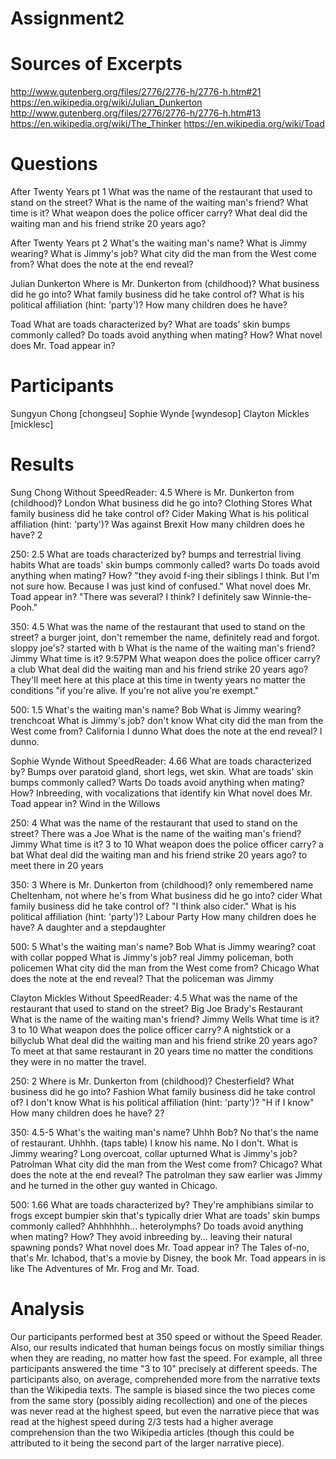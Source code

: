 # Assignment2

# Sources of Excerpts
http://www.gutenberg.org/files/2776/2776-h/2776-h.htm#21
https://en.wikipedia.org/wiki/Julian_Dunkerton
http://www.gutenberg.org/files/2776/2776-h/2776-h.htm#13
https://en.wikipedia.org/wiki/The_Thinker
https://en.wikipedia.org/wiki/Toad

# Questions
After Twenty Years pt 1
What was the name of the restaurant that used to stand on the street?
What is the name of the waiting man's friend?
What time is it?
What weapon does the police officer carry?
What deal did the waiting man and his friend strike 20 years ago?

After Twenty Years pt 2
What's the waiting man's name?
What is Jimmy wearing?
What is Jimmy's job?
What city did the man from the West come from?
What does the note at the end reveal?

Julian Dunkerton
Where is Mr. Dunkerton from (childhood)?
What business did he go into?
What family business did he take control of?
What is his political affiliation (hint: 'party')?
How many children does he have?

Toad
What are toads characterized by?
What are toads' skin bumps commonly called?
Do toads avoid anything when mating? How?
What novel does Mr. Toad appear in?

# Participants
Sungyun Chong [chongseu]
Sophie Wynde [wyndesop]
Clayton Mickles [micklesc]

# Results
Sung Chong
Without SpeedReader: 4.5
Where is Mr. Dunkerton from (childhood)?
London
What business did he go into?
Clothing Stores
What family business did he take control of?
Cider Making
What is his political affiliation (hint: 'party')?
Was against Brexit
How many children does he have?
2

250: 2.5
What are toads characterized by?
bumps and terrestrial living habits
What are toads' skin bumps commonly called?
warts
Do toads avoid anything when mating? How?
"they avoid f-ing their siblings I think. But I'm not sure how. Because I was just kind of confused."
What novel does Mr. Toad appear in?
"There was several? I think? I definitely saw Winnie-the-Pooh."

350: 4.5
What was the name of the restaurant that used to stand on the street?
a burger joint, don't remember the name, definitely read and forgot. sloppy joe's? started with b
What is the name of the waiting man's friend?
Jimmy
What time is it?
9:57PM
What weapon does the police officer carry?
a club
What deal did the waiting man and his friend strike 20 years ago?
They'll meet here at this place at this time in twenty years no matter the conditions "if you're alive. If you're not alive you're exempt."

500: 1.5
What's the waiting man's name?
Bob
What is Jimmy wearing?
trenchcoat
What is Jimmy's job?
don't know
What city did the man from the West come from?
California I dunno
What does the note at the end reveal?
I dunno.


Sophie Wynde
Without SpeedReader: 4.66
What are toads characterized by?
Bumps over paratoid gland, short legs, wet skin.
What are toads' skin bumps commonly called?
Warts
Do toads avoid anything when mating? How?
Inbreeding, with vocalizations that identify kin
What novel does Mr. Toad appear in?
Wind in the Willows

250: 4
What was the name of the restaurant that used to stand on the street?
There was a Joe
What is the name of the waiting man's friend?
Jimmy
What time is it?
3 to 10
What weapon does the police officer carry?
a bat
What deal did the waiting man and his friend strike 20 years ago?
to meet there in 20 years

350: 3
Where is Mr. Dunkerton from (childhood)?
only remembered name Cheltenham, not where he's from
What business did he go into?
cider
What family business did he take control of?
"I think also cider."
What is his political affiliation (hint: 'party')?
Labour Party
How many children does he have?
A daughter and a stepdaughter

500: 5
What's the waiting man's name?
Bob
What is Jimmy wearing?
coat with collar popped
What is Jimmy's job?
real Jimmy policeman, both policemen
What city did the man from the West come from?
Chicago
What does the note at the end reveal?
That the policeman was Jimmy


Clayton Mickles
Without SpeedReader: 4.5
What was the name of the restaurant that used to stand on the street?
Big Joe Brady's Restaurant
What is the name of the waiting man's friend?
Jimmy Wells
What time is it?
3 to 10
What weapon does the police officer carry?
A nightstick or a billyclub
What deal did the waiting man and his friend strike 20 years ago?
To meet at that same restaurant in 20 years time no matter the conditions they were in no matter the travel.

250: 2
Where is Mr. Dunkerton from (childhood)?
Chesterfield?
What business did he go into?
Fashion
What family business did he take control of?
I don't know
What is his political affiliation (hint: 'party')?
"H if I know"
How many children does he have?
2?

350: 4.5-5
What's the waiting man's name?
Uhhh Bob? No that's the name of restaurant. Uhhhh. (taps table) I know his name. No I don't.
What is Jimmy wearing?
Long overcoat, collar upturned
What is Jimmy's job?
Patrolman
What city did the man from the West come from?
Chicago?
What does the note at the end reveal?
The patrolman they saw earlier was Jimmy and he turned in the other guy wanted in Chicago.

500: 1.66
What are toads characterized by?
They're amphibians similar to frogs except bumpier skin that's typically drier
What are toads' skin bumps commonly called?
Ahhhhhhh... heterolymphs?
Do toads avoid anything when mating? How?
They avoid inbreeding by... leaving their natural spawning ponds?
What novel does Mr. Toad appear in?
The Tales of-no, that's Mr. Ichabod, that's a movie by Disney, the book Mr. Toad appears in is like The Adventures of Mr. Frog and Mr. Toad.


# Analysis
Our participants performed best at 350 speed or without the Speed Reader. Also, our results indicated that human beings focus on mostly similiar things when they are reading, no matter how fast the speed. For example, all three participants answered the time "3 to 10" precisely at different speeds. The participants also, on average, comprehended more from the narrative texts than the Wikipedia texts. The sample is biased since the two pieces come from the same story (possibly aiding recollection) and one of the pieces was never read at the highest speed, but even the narrative piece that was read at the highest speed during 2/3 tests had a higher average comprehension than the two Wikipedia articles (though this could be attributed to it being the second part of the larger narrative piece).
